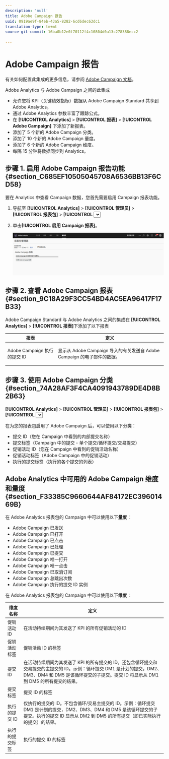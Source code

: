 ```yaml
---
description: 'null'
title: Adobe Campaign 报告
uuid: 0919ae9f-84eb-43a5-8282-6cd6dec63dc1
translation-type: tm+mt
source-git-commit: 16ba0b12e0f70112f4c10804d0a13c278388ecc2

---
```



# Adobe Campaign 报告

有关如何配置此集成的更多信息，请参阅 [Adobe Campaign 文档](https://helpx.adobe.com/cn/campaign/standard/integrating/using/about-campaign-analytics-integration.html)。

Adobe Analytics 与 Adobe Campaign 之间的此集成

* 允许您将 KPI（关键绩效指标）数据从 Adobe Campaign Standard 共享到 Adobe Analytics。
* 通过 Adobe Analytics 参数丰富了跟踪公式。
* 在 **[!UICONTROL Analytics]** > **[!UICONTROL 报表]** > **[!UICONTROL Adobe Campaign]** 下添加了新报表。
* 添加了 5 个新的 Adobe Campaign 分类。
* 添加了 10 个新的 Adobe Campaign 量度。
* 添加了 6 个新的 Adobe Campaign 维度。
* 每隔 15 分钟将数据同步到 Analytics。

## 步骤 1. 启用 Adobe Campaign 报告功能 {#section_C685EF10505045708A6536BB13F6CD58}

要在 Analytics 中查看 Campaign 数据，您首先需要启用 Campaign 报表功能。

1. 导航至 **[!UICONTROL Analytics]** > **[!UICONTROL 管理员]** > **[!UICONTROL 报表包]** > **[!UICONTROL <select report suite>]** > **[!UICONTROL 编辑设置]** > **[!UICONTROL Adobe Campaign]** > **[!UICONTROL Adobe Campaign 报告]**。
1. 单击&#x200B;**[!UICONTROL 启用 Campaign 报表]**。

   ![](assets/enable-campaign.png)

## 步骤 2. 查看 Adobe Campaign 报表 {#section_9C18A29F3CC54BD4AC5EA96417F17B33}

Adobe Campaign Standard 与 Adobe Analytics 之间的集成在 **[!UICONTROL Analytics]** > **[!UICONTROL 报表]**&#x200B;下添加了以下报表

<table id="table_3627F40DC90646A7B5E217A88B6FD630"> 
 <thead> 
  <tr> 
   <th colname="col1" class="entry"> 报表 </th> 
   <th colname="col2" class="entry"> 定义 </th> 
  </tr> 
 </thead>
 <tbody> 
  <tr> 
   <td colname="col1"> <p>Adobe Campaign 执行的提交 ID </p> </td> 
   <td colname="col2"> <p>显示从 Adobe Campaign 导入的有关发送自 Adobe Campaign 的电子邮件的数据。 </p> </td> 
  </tr> 
 </tbody> 
</table>

## 步骤 3. 使用 Adobe Campaign 分类 {#section_74A28AF3F4CA4091943789DE4D8B2B63}

**[!UICONTROL Analytics]** > **[!UICONTROL 管理员]** > **[!UICONTROL 报表包]** > **[!UICONTROL <select report suite>]** > **[!UICONTROL 编辑设置]** > **[!UICONTROL Adobe Campaign]** > **[!UICONTROL Adobe Campaign 分类]**

在为您的报表包启用了 Adobe Campaign 后，可以使用以下分类：

* 提交 ID（您在 Campaign 中看到的内部提交名称）
* 提交标签（Campaign 中的提交 - 单个提交/循环提交/交易提交）
* 促销活动 ID（您在 Campaign 中看到的促销活动名称）
* 促销活动标签（Adobe Campaign 中的促销活动）
* 执行的提交标签（执行的各个提交的列表）

## Adobe Analytics 中可用的 Adobe Campaign 维度和量度 {#section_F33385C9660644AF84172EC39601469B}

在 Adobe Analytics 报表包的 Campaign 中可以使用以下&#x200B;**量度**：

* Adobe Campaign 已发送
* Adobe Campaign 已打开
* Adobe Campaign 已点击
* Adobe Campaign 已处理
* Adobe Campaign 已提交
* Adobe Campaign 唯一打开
* Adobe Campaign 唯一点击
* Adobe Campaign 已取消订阅
* Adobe Campaign 总跳出次数
* Adobe Campaign 执行的提交 ID 实例

在 Adobe Analytics 报表包的 Campaign 中可以使用以下&#x200B;**维度**：

| 维度名称 | 定义 |
|--- |--- |
| 促销活动 ID | 在活动持续期间为其发送了 KPI 的所有促销活动的 ID |
| 促销活动标签 | 促销活动 ID 的标签 |
| 提交 ID | 在活动持续期间为其发送了 KPI 的所有提交的 ID。还包含循环提交和交易提交的主提交的 ID。示例：循环提交 DM1 是计划的提交，DM2、DM3、DM4 和 DM5 是该循环提交的子提交。提交 ID 将显示从 DM1 到 DM5 的所有提交的结果。 |
| 提交标签 | 提交 ID 的标签 |
| 执行的提交 ID | 仅执行的提交的 ID。不包含循环/交易主提交的 ID。示例：循环提交 DM1 是计划的提交，DM2、DM3、DM4 和 DM5 是该循环提交的子提交。执行的提交 ID 显示从 DM2 到 DM5 的所有提交（即已实际执行的提交）的结果。 |
| 执行的提交标签 | 执行的提交 ID 的标签 |
